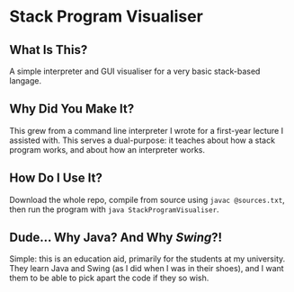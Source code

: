 # Stack Program Visualiser

## What Is This?

A simple interpreter and GUI visualiser for a very basic stack-based langage.

## Why Did You Make It?

This grew from a command line interpreter I wrote for a first-year lecture I assisted with. This serves a dual-purpose: it teaches about how a stack program works, and about how an interpreter works.

## How Do I Use It?

Download the whole repo, compile from source using `javac @sources.txt`, then run the program with `java StackProgramVisualiser`.

## Dude... Why Java? And Why _Swing_?!

Simple: this is an education aid, primarily for the students at my university. They learn Java and Swing (as I did when I was in their shoes), and I want them to be able to pick apart the code if they so wish.
